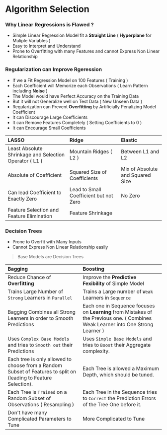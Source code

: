 # Algorithm Selection

### Why Linear Regressions is Flawed ?
- Simple Linear Regression Model fit a **Straight Line** ( **Hyperplane** for Muliple Variables ) 
- Easy to Interpret and Understand
- Prone to Overfitting with many Features and cannot Express Non Linear Relationship

### Regularization can Improve Rgeression
- If we a Fit Regression Model on 100 Features ( Training )
- Each Coefficient will Memorize each Observations ( Learn Pattern including **Noise** )
- The Model would have Perfect Accuracy on the Training Data 
- But it will not Generalize well on Test Data ( New Unseen Data )
- Regularization can Prevent **Overfitting** by Artificially Penalizing Model Coefficient
- It can Discourage Large Coefficients
- It can Remove Features Completely ( Setting Coefficients to 0 )
- It can Encourage Small Coefficients

LASSO | Ridge | Elastic
:--- | :--- | :---
Least Absolute Shrinkage and Selection Operator ( L1 ) | Mountain Ridges ( L2 ) | Between L1 and L2 
Absolute of Coefficient | Squared Size of Coefficients | Mix of Absolute and Squared Size
Can lead Coefficient to Exactly Zero | Lead to Small Coefficient but not Zero | No Zero 
Feature Selection and Feature Elimination | Feature Shrinkage


### Decision Trees
- Prone to Overfit with Many Inputs
- Cannot Express Non Linear Relationship easily

> Base Models are Decision Trees

Bagging | Boosting
:--- | :---
Reduce Chance of **Overfitting** | Improve the **Predictive Fexibility** of Simple Model
Trains Large Number of `Strong` Learners in `Parallel` | Trains a Large number of `Weak` Learners in `Sequence`
Bagging Combines all Strong Learners in order to Smooth Predictions | Each one in Sequence focuses on **Learning** from Mistakes of the Previous one. ( Combines Weak Learner into One Strong Learner )
Uses `Complex Base Models` and tries to `Smooth out` their Predictions | Uses `Simple Base Models` and tries to `Boost` their Aggregate complexity.
Each tree is only allowed to choose from a Random Subset of Features to split on (leading to Feature Selection). | Each Tree is allowed a Maximum Depth, which should be tuned.
Each Tree is `Trained` on a Random Subset of Observations ( Resampling ) | Each Tree in the Sequence tries to `Correct` the Prediction Errors of the Tree One before it.
Don't have many Complicated Parameters to Tune | More Complicated to Tune
